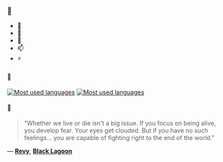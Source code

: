 ### 👋

- 🔭
- 🌱
- 💬
- 📫
- ⚡

#### 🧏

[![Most used languages](https://github-readme-stats-aynah.vercel.app/api/top-langs/?username=aynh&theme=solarized-dark&langs_count=6&layout=compact&hide_title=true)](https://github.com/anuraghazra/github-readme-stats#gh-dark-mode-only)
[![Most used languages](https://github-readme-stats-aynah.vercel.app/api/top-langs/?username=aynh&theme=solarized-light&langs_count=6&layout=compact&hide_title=true)](https://github.com/anuraghazra/github-readme-stats#gh-light-mode-only)

#### 💬

> "Whether we live or die isn't a big issue. If you focus on being alive, you develop fear. Your eyes get clouded. But if you have no such feelings... you are capable of fighting right to the end of the world."

&mdash; [**Revy**](https://myanimelist.net/character.php?q=Revy&cat=character), [**Black Lagoon**](https://myanimelist.net/search/all?q=Black%20Lagoon&cat=all)
